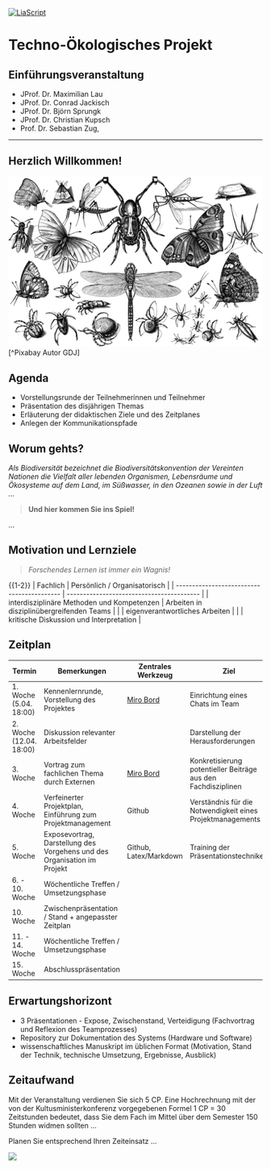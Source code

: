 <!--
author:   Sebastian Zug, Conrad Jakisch, Maximilian Lau, Björn Sprungk
email:    sebastian.zug@informatik.tu-freiberg.de

version:  0.0.1
language: de
narrator: Deutsch Female

icon: https://upload.wikimedia.org/wikipedia/commons/d/de/Logo_TU_Bergakademie_Freiberg.svg
-->

[![LiaScript](https://raw.githubusercontent.com/LiaScript/LiaScript/master/badges/course.svg)](https://liascript.github.io/course/?https://raw.githubusercontent.com/TUBAF-IFI-TechnoOekologischesProjekt/Presentations_2023/main/Introduction.md)

# Techno-Ökologisches Projekt

<h2>Einführungsveranstaltung</h2>

+ JProf. Dr. Maximilian Lau
+ JProf. Dr. Conrad Jackisch
+ JProf. Dr. Björn Sprungk 
+ JProf. Dr. Christian Kupsch
+ Prof. Dr. Sebastian Zug,

------------------------------

<h2>Herzlich Willkommen!</h2>

![An Atlas-Agena 5 carrying the Mariner 1 spacecraft](./images/insects.png)[^Pixabay Autor GDJ]


## Agenda

+ Vorstellungsrunde der Teilnehmerinnen und Teilnehmer 
+ Präsentation des disjährigen Themas
+ Erläuterung der didaktischen Ziele und des Zeitplanes 
+ Anlegen der Kommunikationspfade

## Worum gehts?

_Als Biodiversität bezeichnet die Biodiversitätskonvention der Vereinten Nationen die Vielfalt aller lebenden Organismen, Lebensräume und Ökosysteme auf dem Land, im Süßwasser, in den Ozeanen sowie in der Luft ..._

> __Und hier kommen Sie ins Spiel!__

...

## Motivation und Lernziele

> _Forschendes Lernen ist immer ein Wagnis!_

{{1-2}}
| Fachlich                                   | Persönlich / Organisatorisch              |
| ------------------------------------------ | ----------------------------------------- |
| interdisziplinäre Methoden und Kompetenzen | Arbeiten in disziplinübergreifenden Teams |
|                                            | eigenverantwortliches Arbeiten            |
|                                            | kritische Diskussion und Interpretation   |

## Zeitplan 

| Termin                   | Bemerkungen                                                              | Zentrales Werkzeug                                                               | Ziel                                                          |
| ------------------------ | ------------------------------------------------------------------------ | -------------------------------------------------------------------------------- | ------------------------------------------------------------- |
| 1. Woche  (5.04. 18:00)  | Kennenlernrunde, Vorstellung des Projektes                               | [Miro Bord](https://miro.com/app/board/uXjVMZ8ho24=/?share_link_id=866943224640) | Einrichtung eines Chats im Team                               |
| 2. Woche  (12.04. 18:00) | Diskussion relevanter Arbeitsfelder                                      |                                                                                  | Darstellung der Herausforderungen                             |
| 3. Woche                 | Vortrag zum fachlichen Thema durch Externen                              | [Miro Bord](https://miro.com/app/board/uXjVMZ8ho24=/?share_link_id=866943224640) | Konkretisierung potentieller Beiträge aus den Fachdisziplinen |
| 4. Woche                 | Verfeinerter Projektplan, Einführung zum Projektmanagement               | Github                                                                           | Verständnis für die Notwendigkeit eines Projektmanagements    |
| 5. Woche                 | Exposevortrag, Darstellung des Vorgehens und des Organisation im Projekt | Github, Latex/Markdown                                                           | Training der Präsentationstechniken                           |
| 6. - 10. Woche           | Wöchentliche Treffen / Umsetzungsphase                                   |                                                                                  |                                                               |
| 10. Woche                | Zwischenpräsentation / Stand + angepasster Zeitplan                      |                                                                                  |                                                               |
| 11. - 14. Woche          | Wöchentliche Treffen / Umsetzungsphase                                   |                                                                                  |                                                               |
| 15. Woche                | Abschlusspräsentation                                                    |                                                                                  |                                                               |


## Erwartungshorizont

+ 3 Präsentationen - Expose, Zwischenstand, Verteidigung (Fachvortrag und Reflexion des Teamprozesses) 
+ Repository zur Dokumentation des Systems (Hardware und Software)
+ wissenschaftliches Manuskript im üblichen Format (Motivation, Stand der Technik, technische Umsetzung, Ergebnisse, Ausblick)

## Zeitaufwand 

Mit der Veranstaltung verdienen Sie sich 5 CP. Eine Hochrechnung mit der von der Kultusministerkonferenz vorgegebenen Formel 1 CP = 30 Zeitstunden bedeutet, dass Sie dem Fach im Mittel über dem Semester 150 Stunden widmen sollten ... 

Planen Sie entsprechend Ihren Zeiteinsatz ...

![](https://upload.wikimedia.org/wikipedia/commons/thumb/4/45/Gantt_diagramm.svg/2560px-Gantt_diagramm.svg.png)

